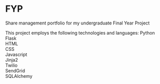 # FYP
Share management portfolio for my undergraduate Final Year Project

This project employs the following technologies and languages:
Python <br>
Flask <br>
HTML <br>
CSS <br>
Javascript <br>
Jinja2 <br>
Twilio <br>
SendGrid <br>
SQLAlchemy




